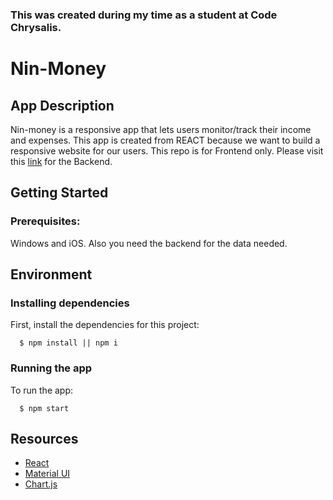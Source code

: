 ### This was created during my time as a student at Code Chrysalis.

# Nin-Money

## App Description

Nin-money is a responsive app that lets users monitor/track their income and expenses. This app is created from REACT because we want to build a responsive website for our users. This repo is for Frontend only. Please visit this [link](https://github.com/Yamaki09/Solo-Project-BE-MVP) for the Backend.

## Getting Started

### Prerequisites:

Windows and iOS. Also you need the backend for the data needed.

## Environment

### Installing dependencies

First, install the dependencies for this project:

```shell
  $ npm install || npm i
```

### Running the app

To run the app:

```shell
  $ npm start
```

## Resources

- [React](https://reactjs.org/)
- [Material UI](https://mui.com/)
- [Chart.js](https://www.chartjs.org/)

